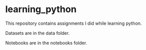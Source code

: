 # learning_python
This repository contains assignments I did while learning python.

Datasets are in the data folder.

Notebooks are in the notebooks folder.

